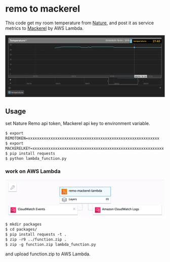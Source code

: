 # remo to mackerel
This code get my room temperature from [Nature](https://nature.global/), and post it as service metrics to [Mackerel](https://mackerel.io/ja/) by AWS Lambda.

![image](./img/mackerel.png)

## Usage
set Nature Remo api token, Mackerel api key to environment variable.

```
$ export REMOTOKEN=xxxxxxxxxxxxxxxxxxxxxxxxxxxxxxxxxxxxxxxxxxxxxxxxxxxxxxxxxx
$ export MACKERELKEY=xxxxxxxxxxxxxxxxxxxxxxxxxxxxxxxxxxxxxxxxxxxxxxxxxxxxxxxxxx
$ pip install requests
$ python lambda_function.py
```

### work on AWS Lambda

![image](./img/lambda.png)

```
$ mkdir packages
$ cd packages/
$ pip install requests -t .
$ zip -r9 ../function.zip .
$ zip -g function.zip lambda_function.py
```

and upload function.zip to AWS Lambda.
